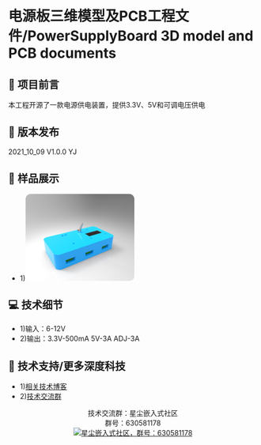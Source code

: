 # 电源板三维模型及PCB工程文件/PowerSupplyBoard 3D model and PCB documents
## 🎨 项目前言
本工程开源了一款电源供电装置，提供3.3V、5V和可调电压供电
## 🔧 版本发布
<span>2021_10_09 V1.0.0 YJ</span>
## 📖 样品展示
- 1)<img alt="电源板样图" width="220" style="border-radius:10px" src="https://github.com/stardust-scitech/PowerSupplyBoard/blob/main/Model/PowerSupplyBoard.jpg">
## 💻 技术细节
- 1)输入：6-12V
- 2)输出：3.3V-500mA 5V-3A ADJ-3A
## 🚀 技术支持/更多深度科技
- 1)[相关技术博客](http://blog.stardust.live)
- 2)[技术交流群](https://jq.qq.com/?_wv=1027&amp;k=yrXYcrfz)
<p align="center">
    <span>技术交流群：星尘嵌入式社区</span>
    <br/>
    <span>群号：630581178</span>
    <br/>
    <a href="https://jq.qq.com/?_wv=1027&amp;k=yrXYcrfz" target="_blank" title="星尘嵌入式社区，群号：630581178">
        <img alt="星尘嵌入式社区，群号：630581178" width="220" src="http://stardust.live/res/img/group_chat_630581178.jpg">
    </a>
</p>
